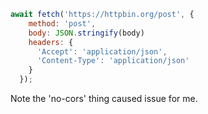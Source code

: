 ```js
await fetch('https://httpbin.org/post', {
    method: 'post',
  	body: JSON.stringify(body)
    headers: {
      'Accept': 'application/json',
      'Content-Type': 'application/json'
    }
  });
```

Note the 'no-cors' thing caused issue for me.

